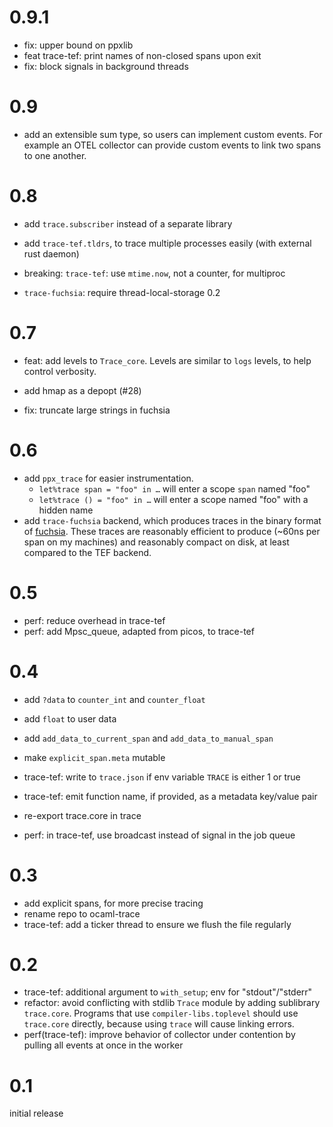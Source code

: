 # 0.9.1


- fix: upper bound on ppxlib
- feat trace-tef: print names of non-closed spans upon exit
- fix: block signals in background threads

# 0.9

- add an extensible sum type, so users can implement custom events. For example
    an OTEL collector can provide custom events to link two spans to one another.

# 0.8

- add `trace.subscriber` instead of a separate library
- add `trace-tef.tldrs`, to trace multiple processes easily (with external rust daemon)

- breaking: `trace-tef`: use `mtime.now`, not a counter, for multiproc
- `trace-fuchsia`: require thread-local-storage 0.2

# 0.7

- feat: add levels to `Trace_core`. Levels are similar to `logs` levels, to help control verbosity.
- add hmap as a depopt (#28)

- fix: truncate large strings in fuchsia

# 0.6

- add `ppx_trace` for easier instrumentation.
  * `let%trace span = "foo" in …` will enter a scope `span` named "foo"
  * `let%trace () = "foo" in …` will enter a scope named "foo" with a hidden name
- add `trace-fuchsia` backend, which produces traces in the binary format
    of [fuchsia](https://fuchsia.dev/fuchsia-src/reference/tracing/trace-format).
    These traces are reasonably efficient to produce (~60ns per span on my machines)
    and reasonably compact on disk, at least compared to the TEF backend.

# 0.5

- perf: reduce overhead in trace-tef
- perf: add Mpsc_queue, adapted from picos, to trace-tef

# 0.4

- add `?data` to `counter_int` and `counter_float`
- add `float` to user data
- add `add_data_to_current_span` and `add_data_to_manual_span`
- make `explicit_span.meta` mutable
- trace-tef: write to `trace.json` if env variable `TRACE` is either 1 or true
- trace-tef: emit function name, if provided, as a metadata key/value pair
- re-export trace.core in trace

- perf: in trace-tef, use broadcast instead of signal in the job queue

# 0.3

- add explicit spans, for more precise tracing
- rename repo to ocaml-trace
- trace-tef: add a ticker thread to ensure we flush the file regularly

# 0.2

- trace-tef: additional argument to `with_setup`; env for "stdout"/"stderr"
- refactor: avoid conflicting with stdlib `Trace` module by adding sublibrary `trace.core`.
    Programs that use `compiler-libs.toplevel` should use `trace.core`
    directly, because using `trace` will cause linking errors.
- perf(trace-tef): improve behavior of collector under contention by
    pulling all events at once in the worker

# 0.1

initial release
